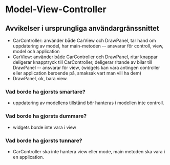 # Model-View-Controller
## Avvikelser i ursprungliga användargränssnittet
- CarController: använder både CarView och DrawPanel, tar hand om uppdatering av model, har main-metoden
-- ansvarar för controll, view, model och application
- CarView: använder både CarController och DrawPanel, ritar knappar deligerar knapptryck till CarController, deligerar ritande av bilar till DrawPanel
-- ansvarar för view, (widgets kan vara antingen controller eller application beroende på, smaksak vart man vill ha dem)
- DrawPanel, ok, bara view.
### Vad borde ha gjorsts smartare?
- uppdatering av modellens tillstånd bör hanteras i modellen inte controll. 
### Vad borde ha gjorsts dummare?
- widgets borde inte vara i view
### Vad borde ha gjorsts tunnare?
- CarController ska inte hantera view eller mode, main metoden ska vara i en application.
